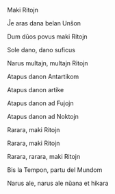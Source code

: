 Maki Ritojn


Ĵe aras dana belan Unŝon

Dum dŭos povus maki Ritojn

Sole dano, dano suficus

Narus multajn, multajn Ritojn

Atapus danon Antartikom

Atapus danon artike

Atapus danon ad Fujojn

Atapus danon ad Noktojn

Rarara, maki Ritojn

Rarara, maki Ritojn

Rarara, rarara, maki Ritojn

Bis la Tempon, partu del Mundom

Narus ale, narus ale nŭana et hikara

